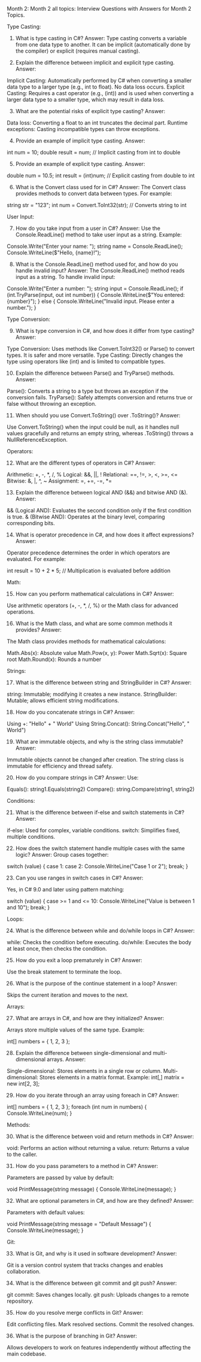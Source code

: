 Month 2:
Month 2 all topics:
Interview Questions with Answers for Month 2 Topics.

Type Casting:

1. What is type casting in C#?
Answer:
Type casting converts a variable from one data type to another. It can be implicit (automatically done by the compiler) or explicit (requires manual casting).

2. Explain the difference between implicit and explicit type casting.
Answer:

Implicit Casting: Automatically performed by C# when converting a smaller data type to a larger type (e.g., int to float). No data loss occurs.
Explicit Casting: Requires a cast operator (e.g., (int)) and is used when converting a larger data type to a smaller type, which may result in data loss.

3. What are the potential risks of explicit type casting?
Answer:

Data loss: Converting a float to an int truncates the decimal part.
Runtime exceptions: Casting incompatible types can throw exceptions.

4. Provide an example of implicit type casting.
Answer:

int num = 10;
double result = num; // Implicit casting from int to double

5. Provide an example of explicit type casting.
Answer:

double num = 10.5;
int result = (int)num; // Explicit casting from double to int

6. What is the Convert class used for in C#?
Answer:
The Convert class provides methods to convert data between types. For example:

string str = "123";
int num = Convert.ToInt32(str); // Converts string to int


User Input:

7. How do you take input from a user in C#?
Answer:
Use the Console.ReadLine() method to take user input as a string.
Example:

Console.Write("Enter your name: ");
string name = Console.ReadLine();
Console.WriteLine($"Hello, {name}!");

8. What is the Console.ReadLine() method used for, and how do you handle invalid input?
Answer:
The Console.ReadLine() method reads input as a string. To handle invalid input:

Console.Write("Enter a number: ");
string input = Console.ReadLine();
if (int.TryParse(input, out int number))
{
    Console.WriteLine($"You entered: {number}");
}
else
{
    Console.WriteLine("Invalid input. Please enter a number.");
}


Type Conversion:

9. What is type conversion in C#, and how does it differ from type casting?
Answer:

Type Conversion: Uses methods like Convert.ToInt32() or Parse() to convert types. It is safer and more versatile.
Type Casting: Directly changes the type using operators like (int) and is limited to compatible types.


10. Explain the difference between Parse() and TryParse() methods.
Answer:

Parse(): Converts a string to a type but throws an exception if the conversion fails.
TryParse(): Safely attempts conversion and returns true or false without throwing an exception.


11. When should you use Convert.ToString() over .ToString()?
Answer:

Use Convert.ToString() when the input could be null, as it handles null values gracefully and returns an empty string, whereas .ToString() throws a NullReferenceException.


Operators: 

12. What are the different types of operators in C#?
Answer:

Arithmetic: +, -, *, /, %
Logical: &&, ||, !
Relational: ==, !=, >, <, >=, <=
Bitwise: &, |, ^, ~
Assignment: =, +=, -=, *=

13. Explain the difference between logical AND (&&) and bitwise AND (&).
Answer:

&& (Logical AND): Evaluates the second condition only if the first condition is true.
& (Bitwise AND): Operates at the binary level, comparing corresponding bits.


14. What is operator precedence in C#, and how does it affect expressions?
Answer:

Operator precedence determines the order in which operators are evaluated. For example:

int result = 10 + 2 * 5; // Multiplication is evaluated before addition


Math:

15. How can you perform mathematical calculations in C#?
Answer:

Use arithmetic operators (+, -, *, /, %) or the Math class for advanced operations.


16. What is the Math class, and what are some common methods it provides?
Answer:

The Math class provides methods for mathematical calculations:

Math.Abs(x): Absolute value
Math.Pow(x, y): Power
Math.Sqrt(x): Square root
Math.Round(x): Rounds a number


Strings:

17. What is the difference between string and StringBuilder in C#?
Answer:

string: Immutable; modifying it creates a new instance.
StringBuilder: Mutable; allows efficient string modifications.


18. How do you concatenate strings in C#?
Answer:

Using +: "Hello" + " World"
Using String.Concat(): String.Concat("Hello", " World")


19. What are immutable objects, and why is the string class immutable?
Answer:

Immutable objects cannot be changed after creation. The string class is immutable for efficiency and thread safety.


20. How do you compare strings in C#?
Answer:
Use:

Equals(): string1.Equals(string2)
Compare(): string.Compare(string1, string2)


Conditions:

21. What is the difference between if-else and switch statements in C#?
Answer:

if-else: Used for complex, variable conditions.
switch: Simplifies fixed, multiple conditions.


22. How does the switch statement handle multiple cases with the same logic?
Answer:
Group cases together:

switch (value)
{
    case 1:
    case 2:
        Console.WriteLine("Case 1 or 2");
        break;
}


23. Can you use ranges in switch cases in C#?
Answer:

Yes, in C# 9.0 and later using pattern matching:

switch (value)
{
    case >= 1 and <= 10:
        Console.WriteLine("Value is between 1 and 10");
        break;
}


Loops:

24. What is the difference between while and do/while loops in C#?
Answer:

while: Checks the condition before executing.
do/while: Executes the body at least once, then checks the condition.


25. How do you exit a loop prematurely in C#?
Answer:
 
Use the break statement to terminate the loop.


26. What is the purpose of the continue statement in a loop?
Answer:
 
Skips the current iteration and moves to the next.


Arrays:

27. What are arrays in C#, and how are they initialized?
Answer:
 
Arrays store multiple values of the same type.
Example:

int[] numbers = { 1, 2, 3 };


28. Explain the difference between single-dimensional and multi-dimensional arrays.
Answer:

Single-dimensional: Stores elements in a single row or column.
Multi-dimensional: Stores elements in a matrix format. Example: int[,] matrix = new int[2, 3];


29. How do you iterate through an array using foreach in C#?
Answer:

int[] numbers = { 1, 2, 3 };
foreach (int num in numbers)
{
    Console.WriteLine(num);
}


Methods:

30. What is the difference between void and return methods in C#?
Answer:

void: Performs an action without returning a value.
return: Returns a value to the caller.


31. How do you pass parameters to a method in C#?
Answer:
 
Parameters are passed by value by default:

void PrintMessage(string message) { Console.WriteLine(message); }


32. What are optional parameters in C#, and how are they defined?
Answer:
 
Parameters with default values:

void PrintMessage(string message = "Default Message") { Console.WriteLine(message); }


Git:

33. What is Git, and why is it used in software development?
Answer:
 
Git is a version control system that tracks changes and enables collaboration.


34. What is the difference between git commit and git push?
Answer:

git commit: Saves changes locally.
git push: Uploads changes to a remote repository.


35. How do you resolve merge conflicts in Git?
Answer:

Edit conflicting files.
Mark resolved sections.
Commit the resolved changes.


36. What is the purpose of branching in Git?
Answer:
 
Allows developers to work on features independently without affecting the main codebase.